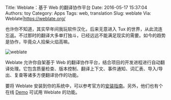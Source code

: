 Title: Weblate：基于 Web 的翻译协作平台
Date: 2016-05-17 15:37:04
Authors: toy
Category: Apps
Tags: web, translation
Slug: weblate
Via: Weblate|https://weblate.org/

也许你不知道，其实早年间我玩软件汉化，后来无意进入 Tux 的世界，从此流连忘返。不过那时的翻译大多单打独斗，已经远远不能满足现实的需要。如今的趋势是协作，毕竟众人拾柴火焰高嘛。

<!-- PELICAN_END_SUMMARY -->

![weblate]({filename}/images/weblate.png)

Weblate 允许你自架基于 Web 的翻译协作平台，结合项目的开发进程进行自动翻译处理。它包含质量检查、版本控制、翻译上下文、事件通知、词汇表、导入/导出、复查等诸多方便翻译协作的功能。

要将 Weblate 安装到你的系统中，可以参考官方的[安装指南][i]。另外，他们也有个在线 [Demo][d] 可试用 Weblate 的功能。

[i]: https://docs.weblate.org/en/latest/admin/install.html
[d]: https://demo.weblate.org/
